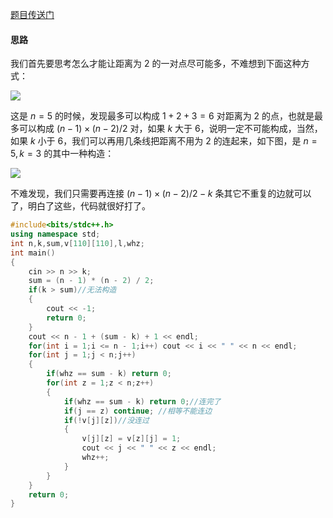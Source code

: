 [题目传送门](https://www.luogu.com.cn/problem/AT_abc131_e)

#### 思路

我们首先要思考怎么才能让距离为 $2$ 的一对点尽可能多，不难想到下面这种方式：

![](https://cdn.luogu.com.cn/upload/image_hosting/6w6fy2hd.png)

这是 $n = 5$ 的时候，发现最多可以构成 $1 + 2 + 3 = 6$ 对距离为 $2$ 的点，也就是最多可以构成 $(n - 1) \times (n - 2) / 2$ 对，如果 $k$ 大于 $6$，说明一定不可能构成，当然，如果 $k$ 小于 $6$，我们可以再用几条线把距离不用为 $2$ 的连起来，如下图，是 $n = 5,k = 3$ 的其中一种构造：

![](https://cdn.luogu.com.cn/upload/image_hosting/319470dl.png)

不难发现，我们只需要再连接 $(n - 1) \times (n - 2) / 2 - k$ 条其它不重复的边就可以了，明白了这些，代码就很好打了。

```cpp
#include<bits/stdc++.h>
using namespace std;
int n,k,sum,v[110][110],l,whz;
int main()
{
	cin >> n >> k;
	sum = (n - 1) * (n - 2) / 2;
	if(k > sum)//无法构造 
	{
		cout << -1;
		return 0;
	}
	cout << n - 1 + (sum - k) + 1 << endl;
	for(int i = 1;i <= n - 1;i++) cout << i << " " << n << endl;
	for(int j = 1;j < n;j++)
	{
		if(whz == sum - k) return 0;
		for(int z = 1;z < n;z++)
		{
			if(whz == sum - k) return 0;//连完了
			if(j == z) continue; //相等不能连边
			if(!v[j][z])//没连过
			{
				v[j][z] = v[z][j] = 1; 
				cout << j << " " << z << endl;
				whz++;
			}
		}
	}
	return 0;
}


```
